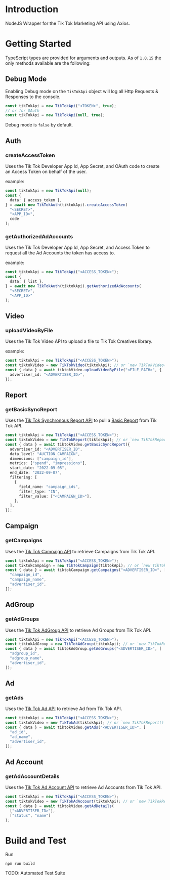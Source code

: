 # Introduction

NodeJS Wrapper for the Tik Tok Marketing API using Axios.

# Getting Started

TypeScript types are provided for arguments and outputs. As of `1.0.15` the only methods available are the following:

## Debug Mode

Enabling Debug mode on the `TikTokApi` object will log all Http Requests & Responses to the console.

```typescript
const tikTokApi = new TikTokApi("<TOKEN>", true);
// or for OAuth
const tikTokApi = new TikTokApi(null, true);
```

Debug mode is `false` by default.

## Auth

### createAccessToken

Uses the Tik Tok Developer App Id, App Secret, and OAuth code to create an Access Token on behalf of the user.

example:

```typescript
const tiktokApi = new TikTokApi(null);
const {
  data: { access_token },
} = await new TikTokAuth(tiktokApi).createAccessToken(
  "<SECRET>",
  "<APP_ID>",
  code
);
```

### getAuthorizedAdAccounts

Uses the Tik Tok Developer App Id, App Secret, and Access Token to request all the Ad Accounts the token has access to.

example:

```typescript
const tiktokApi = new TikTokApi("<ACCESS_TOKEN>");
const {
  data: { list },
} = await new TikTokAuth(tiktokApi).getAuthorizedAdAccounts(
  "<SECRET>",
  "<APP_ID>"
);
```

## Video

### uploadVideoByFile

Uses the Tik Tok Video API to upload a file to Tik Tok Creatives library.

example:

```typescript
const tiktokApi = new TikTokApi("<ACCESS_TOKEN>");
const tiktokVideo = new TikTokVideo(tiktokApi); // or `new TikTokVideo()` if the API is already instantiated
const { data } = await tiktokVideo.uploadVideoByFile("<FILE_PATH>", {
  advertiser_id: "<ADVERTISER_ID>",
});
```

## Report

### getBasicSyncReport

Uses the [Tik Tok Synchronous Report API](https://ads.tiktok.com/marketing_api/docs?id=1740302848100353) to pull a [Basic Report](https://ads.tiktok.com/marketing_api/docs?id=1738864915188737) from Tik Tok API.

```typescript
const tiktokApi = new TikTokApi("<ACCESS_TOKEN>");
const tiktokVideo = new TikTokReport(tiktokApi); // or `new TikTokReport()` if the API is already instantiated
const { data } = await tiktokVideo.getBasicSyncReport({
  advertiser_id: "<ADVERTISER_ID",
  data_level: "AUCTION_CAMPAIGN",
  dimensions: ["campaign_id"],
  metrics: ["spend", "impressions"],
  start_date: "2022-09-05",
  end_date: "2022-09-07",
  filtering: [
    {
      field_name: "campaign_ids",
      filter_type: "IN",
      filter_value: ["<CAMPAIGN_ID>"],
    },
  ],
});
```

## Campaign

### getCampaigns

Uses the [Tik Tok Campaign API](https://ads.tiktok.com/marketing_api/docs?id=1739315828649986) to retrieve Campaigns from Tik Tok API.

```typescript
const tiktokApi = new TikTokApi("<ACCESS_TOKEN>");
const tiktokCampaign = new TikTokCampaign(tiktokApi); // or `new TikTokReport()` if the API is already instantiated
const { data } = await tiktokCampaign.getCampaigns("<ADVERTISER_ID>", [
  "campaign_id",
  "campaign_name",
  "advertiser_id",
]);
```

## AdGroup

### getAdGroups

Uses the [Tik Tok AdGroup API](https://ads.tiktok.com/marketing_api/docs?id=1739314558673922) to retrieve Ad Groups from Tik Tok API.

```typescript
const tiktokApi = new TikTokApi("<ACCESS_TOKEN>");
const tiktokAdGroup = new TikTokAdGroup(tiktokApi); // or `new TikTokReport()` if the API is already instantiated
const { data } = await tiktokAdGroup.getAdGroups("<ADVERTISER_ID>", [
  "adgroup_id",
  "adgroup_name",
  "advertiser_id",
]);
```

## Ad

### getAds

Uses the [Tik Tok Ad API](https://ads.tiktok.com/marketing_api/docs?id=1735735588640770) to retrieve Ad from Tik Tok API.

```typescript
const tiktokApi = new TikTokApi("<ACCESS_TOKEN>");
const tiktokVideo = new TikTokAd(tiktokApi); // or `new TikTokReport()` if the API is already instantiated
const { data } = await tiktokVideo.getAds("<ADVERTISER_ID>", [
  "ad_id",
  "ad_name",
  "advertiser_id",
]);
```

## Ad Account

### getAdAccountDetails

Uses the [Tik Tok Ad Account API](https://ads.tiktok.com/marketing_api/docs?id=1739593083610113) to retrieve Ad Accounts from Tik Tok API.

```typescript
const tiktokApi = new TikTokApi("<ACCESS_TOKEN>");
const tiktokVideo = new TikTokAdAccount(tiktokApi); // or `new TikTokReport()` if the API is already instantiated
const { data } = await tiktokVideo.getAdDetails(
  ["<ADVERTISER_ID>"],
  ["status", "name"]
);
```

# Build and Test

Run

```shell
npm run build
```

TODO: Automated Test Suite
